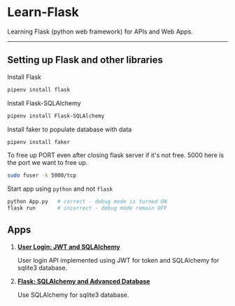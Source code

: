 # Learn-Flask

Learning Flask (python web framework) for APIs and Web Apps.

***

## Setting up Flask and other libraries

Install Flask

```bash
pipenv install flask
```

Install Flask-SQLAlchemy

```bash
pipenv install Flask-SQLAlchemy
```

Install faker to populate database with data

```bash
pipenv install faker
```

To free up PORT even after closing flask server if it's not free. 5000 here is the port we want to free up.

```bash
sudo fuser -k 5000/tcp
```

Start app using `python` and not `flask`

```bash
python App.py   # correct - debug mode is turned ON
flask run       # incorrect - debug mode remain OFF
```

## Apps

1. [**User Login: JWT and SQLAlchemy**](./User-Login:%20JWT%20and%20SQLAlchemy/README.md)

    User login API implemented using JWT for token and SQLAlchemy for sqlite3 database.

2. [**Flask: SQLAlchemy and Advanced Database**](./Flask%20:%20SQL_Alchemy/README.md)

    Use SQLAlchemy for sqlite3 database.
